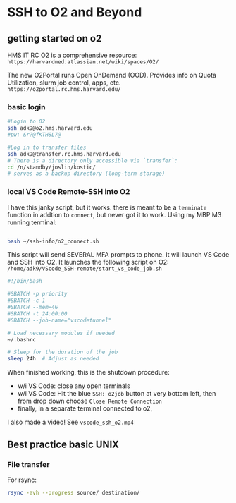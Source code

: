 # SSH to O2 and Beyond

## getting started on o2

HMS IT RC O2 is a comprehensive resource:
`https://harvardmed.atlassian.net/wiki/spaces/O2/`

The new O2Portal runs Open OnDemand (OOD). Provides info on Quota Utilization, slurm job control, apps, etc.
`https://o2portal.rc.hms.harvard.edu/`

### basic login

```bash
#Login to O2
ssh adk9@o2.hms.harvard.edu
#pw: &r?@fKTH8L7@

#Log in to transfer files
ssh adk9@transfer.rc.hms.harvard.edu
# There is a directory only accessible via `transfer`:
cd /n/standby/joslin/kostic/
# serves as a backup directory (long-term storage)
```

### local VS Code Remote-SSH into O2

I have this janky script, but it works. there is meant to be a `terminate` function in addtion to `connect`, but never got it to work.
Using my MBP M3 running terminal:

```bash

bash ~/ssh-info/o2_connect.sh
```

This script will send SEVERAL MFA prompts to phone. It will launch VS Code and SSH into O2. It launches the following script on O2:
`/home/adk9/VScode_SSH-remote/start_vs_code_job.sh`

```bash
#!/bin/bash

#SBATCH -p priority
#SBATCH -c 1
#SBATCH --mem=4G
#SBATCH -t 24:00:00
#SBATCH --job-name="vscodetunnel"

# Load necessary modules if needed
~/.bashrc

# Sleep for the duration of the job
sleep 24h  # Adjust as needed
```

When finished working, this is the shutdown procedure:

- w/i VS Code: close any open terminals
- w/i VS Code: Hit the blue `SSH: o2job` button at very bottom left, then from drop down choose `Close Remote Connection`
- finally, in a separate terminal connected to o2,

I also made a video!
See `vscode_ssh_o2.mp4`

## Best practice basic UNIX

### File transfer

For rsync:

```bash
rsync -avh --progress source/ destination/
```
